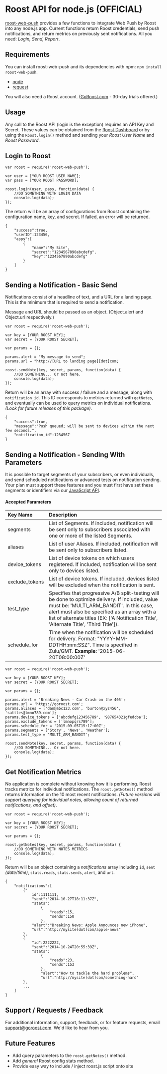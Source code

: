 # Roost API for node.js (OFFICIAL)

[roost-web-push](https://github.com/danstever/roost-on-node) provides a few functions to integrate Web Push by Roost into any node.js app. Current functions return Roost credentials, send push notifications, and return metrics on previously sent notifications. All you need: _Login, Send, Report_.

## Requirements

You can install roost-web-push and its dependencies with npm: `npm install roost-web-push`.

- [node](http://nodejs.org/)
- [request](https://github.com/request/request)

You will also need a Roost account. ([GoRoost.com](https://goroost.com) - 30-day trials offered.)

## Usage

Any call to the Roost API (login is the exception) requires an API Key and Secret. These values can be obtained from the [Roost Dashboard](https://go.goroost.com/auth/dashboard) or by using the `Roost.login()` method and sending your _Roost User Name_ and _Roost Password_.

## Login to Roost

    var roost = require('roost-web-push');

    var user = [YOUR ROOST USER NAME];
    var pass = [YOUR ROOST PASSWORD];

    roost.login(user, pass, function(data) {
        //DO SOMETHING WITH LOGIN DATA
        console.log(data);
    });

The return will be an array of configurations from Roost containing the configuration name, key, and secret. If failed, an error will be returned.

    {
        "success":true,
        "userID":123456,
        "apps":[
            {
                "name":"My Site",
                "secret":"1234567890abcdefg",
                "key":"1234567890abcdefg"
            }
        ]
    }

## Sending a Notification - Basic Send

Notifications consist of a headline of text, and a URL for a landing page. This is the minimum that is required to send a notification.

Message and URL should be passed as an object. (Object.alert and Object.url respectively.)

    var roost = require('roost-web-push');

    var key = [YOUR ROOST KEY];
    var secret = [YOUR ROOST SECRET];

    var params = {};

    params.alert = "My message to send";
    params.url = "http://[URL to landing page][dot]com;

    roost.sendNote(key, secret, params, function(data) {
        //DO SOMETHING... Or not here.
        console.log(data);
    });

Return will be an array with success / failure and a message, along with `notification_id`. This ID corresponds to metrics returned with `getNotes`, and eventually can be used to query metrics on individual notifications. _(Look for future releases of this package)_.

    {
        "success":true,
        "message":"Push queued; will be sent to devices within the next few seconds.",
        "notification_id":1234567
    }

## Sending a Notification - Sending With Parameters

It is possible to target segments of your subscribers, or even individuals, and send scheduled notifications or advanced tests on notification sending. Your plan must support these features and you must first have set these segments or identifiers via our [JavaScript API](http://docs.goroost.com).

#### Accepted Parameters

| Key Name | Description |
| :--- | :--- |
| segments | List of Segments. If included, notification will be sent only to subscribers associated with one or more of the listed Segments.|
| aliases | List of user Aliases. If included, notification will be sent only to subscribers listed. |
| device_tokens | List of device tokens on which users registered. If included, notification will be sent only to devices listed. |
| exclude_tokens | List of device tokens. If included, devices listed will be excluded when the notification is sent. |
| test_type | Specifies that progressive A/B split-testing will be done to optimize delivery. If included, value must be: 'MULTI_ARM_BANDIT'. In this case, alert must also be specified as an array with a list of alternate titles (EX: ['A Notification Title', 'Alternate Title', 'Third Title']). |
| schedule_for | Time when the notification will be scheduled for delivery. Format: "YYYY-MM-DDTHH:mm:SSZ". Time is specified in Zulu/GMT. **Example:** '2015-06-20T08:00:00Z' |

    var roost = require('roost-web-push');

    var key = [YOUR ROOST KEY];
    var secret = [YOUR ROOST SECRET];

    var params = {};

    params.alert = 'Breaking News - Car Crash on the 405';
    params.url = 'https://goroost.com';
    params.aliases = ['dan@abc123.com', 'burton@xyz456', 'sattles@lmno789.com'];
    params.device_tokens = ['abcdefg123456789', '987654321gfedcba'];
    params.exclude_tokens = ['lmnopqrs789'];
    params.schedule_for = '2015-09-05T15:17:00Z';
    params.segments = ['Story', 'News', 'Weather'];
    params.test_type = 'MULTI_ARM_BANDIT';

    roost.sendNote(key, secret, params, function(data) {
        //DO SOMETHING... Or not here.
        console.log(data);
    });


## Get Notification Metrics

No application is complete without knowing how it is performing. Roost tracks metrics for individual notifications. The `roost.getNotes()` method returns information on the 10 most recent notifications. _(Future versions will support querying for individual notes, allowing count of returned notifications, and offset)_.

    var roost = require('roost-web-push');

    var key = [YOUR ROOST KEY];
    var secret = [YOUR ROOST SECRET];

    var params = {};

    roost.getNotes(key, secret, params, function(data) {
        //DO SOMETHING WITH NOTES METRICS
        console.log(data);
    });

Return will be an object containing a _notifications_ array including `id`, `sent` _(date/time)_, `stats.reads`, `stats.sends`, `alert`, and `url`.

    {
        "notifications":[
            {"
                id":1111111,
                "sent":"2014-10-27T18:11:37Z",
                "stats":
                    {
                        "reads":15,
                        "sends":150
                    },
                "alert":"Breaking News: Apple Announces new iPhone",
                "url":"http://mysite[dot]com/apple-news"
            },
            {
                "id":2222222,
                "sent":"2014-10-24T20:55:39Z",
                "stats":
                    {
                        "reads":23,
                        "sends":153
                    },
                    "alert":"How to tackle the hard problems",
                    "url":"http://mysite[dot]com/something-hard"
            },
            ...
        ]
    }

## Support / Requests / Feedback

For additional information, support, feedback, or for feature requests, email [support@goroost.com](mailto:support@goroost.com). We'd like to hear from you.

## Future Features

- Add query parameters to the `roost.getNotes()` method.
- Add _general_ Roost config stats method.
- Provide easy way to include / inject roost.js script onto site
